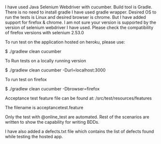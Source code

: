 I have used Java Selenium Webdriver with cucumber. Build tool is Gradle. There is no need to install gradle I have used gradle wrapper. Desired OS to run the tests is Linux and desired browser is chrome. But I have added support for firefox & chrome. I am not sure your version is supported by the version of selenium webdriver I have used. Please check the compatibility of firefox versions with selenium 2.53.0

To run test on the application hosted on heroku, please use:

$ ./gradlew clean cucumber

To Run tests on a locally running version

$ ./gradlew clean cucumber -Durl=localhost:3000

To run test on firefox

$ ./gradlew clean cucumber -Dbrowser=firefox

Acceptance test feature file can be found at: /src/test/resources/features

The filename is acceptancetest.feature

Only the test with @online_test are automated. Rest of the scenarios are written to show the capability for writing BDDs.

I have also added a defects.txt file which contains the list of defects found while testing the hosted app.
